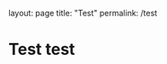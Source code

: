 layout: page
title: "Test"
permalink: /test
<!DOCTYPE html>
<html lang="en">
  <head>
    <meta charset="UTF-8" />
    <title>BennySando Test</title>
  </head>
  <body>
    <h1>Test test</h1>
  </body>
</html>
